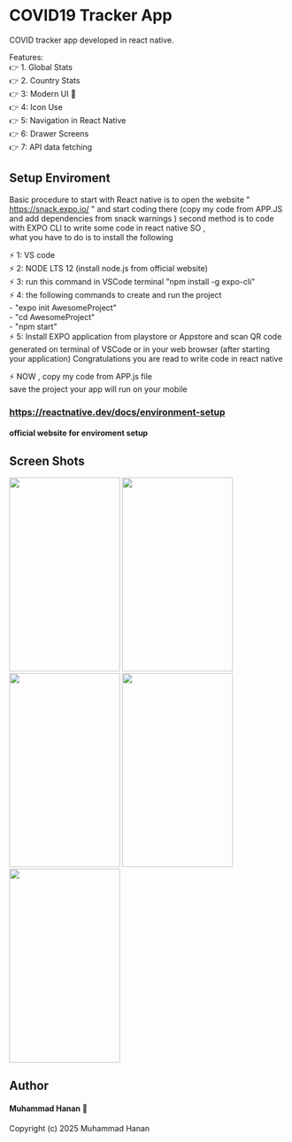 # COVID19 Tracker App

COVID tracker app developed in react native.

Features:  
:point_right: 1. Global Stats    
:point_right: 2. Country Stats     
:point_right: 3: Modern UI  :sparkler:     
:point_right: 4: Icon Use    
:point_right: 5: Navigation in React Native      
:point_right: 6: Drawer Screens    
:point_right: 7: API data fetching     

## Setup Enviroment 

Basic procedure to start with React native is to open the website " https://snack.expo.io/ " and start coding there  (copy my code from APP.JS and add dependencies from snack warnings ) 
second method is to code with  EXPO CLI to write some code in react native SO ,  
what you have to do is to install the following  

:zap: 1: VS code    
:zap: 2: NODE LTS 12 (install node.js from official website)    
:zap: 3: run this command in VSCode terminal "npm install -g expo-cli"    
:zap: 4: the following commands to create and run the project    
      - "expo init AwesomeProject"      
      - "cd AwesomeProject"      
      - "npm start"     
:zap: 5: Install EXPO application from playstore or Appstore and scan QR code generated on terminal of VSCode or in your web browser (after starting your application)
Congratulations you are read to write code in react native   

:zap: NOW , copy my code from APP.js file     
save the project your app will run on your mobile    

### https://reactnative.dev/docs/environment-setup   
#### official website for enviroment setup    


## Screen Shots  

 <img src="https://user-images.githubusercontent.com/40295656/106179237-91098c00-61bc-11eb-9989-7adaebcaa16a.jpeg" height = '350' width='200'/> 
  <img src="https://user-images.githubusercontent.com/40295656/106179242-923ab900-61bc-11eb-96bb-1d038b2b2dd8.jpeg" height = '350' width='200'/> 
   <img src="https://user-images.githubusercontent.com/40295656/106179245-92d34f80-61bc-11eb-882a-567119e17b77.jpeg" height = '350' width='200'/> 
    <img src="https://user-images.githubusercontent.com/40295656/106179247-936be600-61bc-11eb-8917-f2c5f1d98fc4.jpeg" height = '350' width='200'/> 
     <img src="https://user-images.githubusercontent.com/40295656/106179248-936be600-61bc-11eb-8f7e-13d6f62fcccf.jpeg" height = '350' width='200'/> 



## Author

#### Muhammad Hanan 🧑


Copyright (c) 2025 Muhammad Hanan
